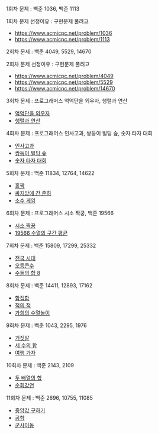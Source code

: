 1회차 문제 : 백준 1036, 백준 1113

1회차 문제 선정이유 : 구현문제 풀려고

- https://www.acmicpc.net/problem/1036
- https://www.acmicpc.net/problem/1113

2회차 문제 : 백준 4049, 5529, 14670

2회차 문제 선정이유 : 구현문제 풀려고

- https://www.acmicpc.net/problem/4049
- https://www.acmicpc.net/problem/5529
- https://www.acmicpc.net/problem/14670

3회차 문제 : 프로그래머스 억억단을 외우자, 행렬과 연산

- [억억단을 외우자](https://school.programmers.co.kr/learn/courses/30/lessons/138475)
- [행렬과 연산](https://school.programmers.co.kr/learn/courses/30/lessons/118670)

4회차 문제 : 프로그래머스 인사고과, 쌍둥이 빌딩 숲, 숫자 타자 대회

- [인사고과](https://school.programmers.co.kr/learn/courses/30/lessons/152995)
- [쌍둥이 빌딩 숲](https://school.programmers.co.kr/learn/courses/30/lessons/140105)
- [숫자 타자 대회](https://school.programmers.co.kr/learn/courses/30/lessons/136797)

5회차 문제 : 백준 11834, 12764, 14622

- [홀짝](https://www.acmicpc.net/problem/11834)
- [싸지방에 간 준하](https://www.acmicpc.net/problem/12764)
- [소수 게임](https://www.acmicpc.net/problem/14622)

6회차 문제 : 프로그래머스 시소 짝궁, 백준 19566

- [시소 짝꿍](https://school.programmers.co.kr/learn/courses/30/lessons/152996)
- [19566 수열의 구간 평균](https://www.acmicpc.net/problem/19566)

7회차 문제 : 백준 15809, 17299, 25332

- [전국 시대](https://www.acmicpc.net/problem/15809)
- [오등큰수](https://www.acmicpc.net/problem/17299)
- [수들의 합 8](https://www.acmicpc.net/problem/25332)

8회차 문제 : 백준 14411, 12893, 17162

- [합집합](https://www.acmicpc.net/problem/14411)
- [적의 적](https://www.acmicpc.net/problem/12893)
- [가희의 수열놀이](https://www.acmicpc.net/problem/17162)

9회차 문제 : 백준 1043, 2295, 1976

- [거짓말](https://www.acmicpc.net/problem/1043)
- [세 수의 합](https://www.acmicpc.net/problem/2295)
- [여행 가자](https://www.acmicpc.net/problem/1976)

10회차 문제 : 백준 2143, 2109

- [두 배열의 합](https://www.acmicpc.net/problem/2143)
- [순회강연](https://www.acmicpc.net/problem/2109)

11회차 문제 : 백준 2696, 10755, 11085

- [중앙값 구하기](https://www.acmicpc.net/problem/2696)
- [공항](https://www.acmicpc.net/problem/10755)
- [군사이동](https://www.acmicpc.net/problem/11085)